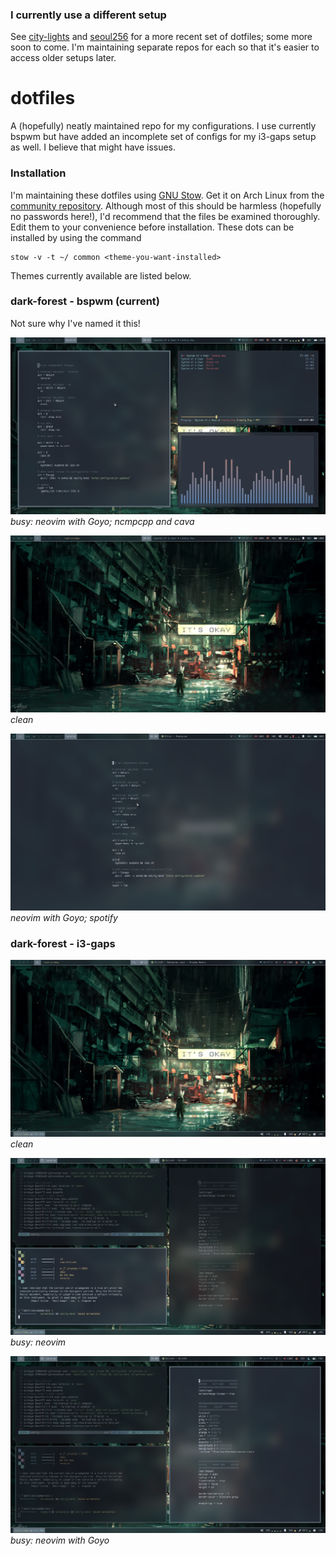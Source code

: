 ### I currently use a different setup
See [city-lights](https://github.com/ictinaetus/city-lights) and [seoul256](https://github.com/ictinaetus/seoul256) for a more recent set of dotfiles; some more soon to come. I'm maintaining separate repos for each so that it's easier to access older setups later.

# dotfiles
A (hopefully) neatly maintained repo for my configurations. I use currently bspwm but have added an incomplete set of configs for my i3-gaps setup as well. I believe that might have issues.

### Installation
I'm maintaining these dotfiles using [GNU Stow](https://www.gnu.org/software/stow/). Get it on Arch Linux from the [community repository](https://www.archlinux.org/packages/community/any/stow/). Although most of this should be harmless (hopefully no passwords here!), I'd recommend that the files be examined thoroughly. Edit them to your convenience before installation. These dots can be installed by using the command
```
stow -v -t ~/ common <theme-you-want-installed>
```
Themes currently available are listed below.

### dark-forest - bspwm (current)
Not sure why I've named it this!

![scrot 1](screenshots/scr_1534274651.png)*busy: neovim with Goyo; ncmpcpp and cava*

![scrot 2](screenshots/scr_1534274743.png)*clean*

![scrot 3](screenshots/scr_1534275042.png)*neovim with Goyo; spotify*

### dark-forest - i3-gaps

![scrot 4](screenshots/scr-22:15:37.png)*clean*

![scrot 5](screenshots/scr-22:09:18.png)*busy: neovim*

![scrot 6](screenshots/scr-22:09:53.png)*busy: neovim with Goyo*





